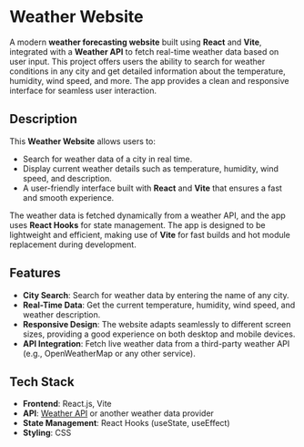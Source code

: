# Weather Website

A modern **weather forecasting website** built using **React** and **Vite**, integrated with a **Weather API** to fetch real-time weather data based on user input. This project offers users the ability to search for weather conditions in any city and get detailed information about the temperature, humidity, wind speed, and more. The app provides a clean and responsive interface for seamless user interaction.

## Description

This **Weather Website** allows users to:
- Search for weather data of a city in real time.
- Display current weather details such as temperature, humidity, wind speed, and description.
- A user-friendly interface built with **React** and **Vite** that ensures a fast and smooth experience.

The weather data is fetched dynamically from a weather API, and the app uses **React Hooks** for state management. The app is designed to be lightweight and efficient, making use of **Vite** for fast builds and hot module replacement during development.

## Features
- **City Search**: Search for weather data by entering the name of any city.
- **Real-Time Data**: Get the current temperature, humidity, wind speed, and weather description.
- **Responsive Design**: The website adapts seamlessly to different screen sizes, providing a good experience on both desktop and mobile devices.
- **API Integration**: Fetch live weather data from a third-party weather API (e.g., OpenWeatherMap or any other service).
  
## Tech Stack
- **Frontend**: React.js, Vite
- **API**: [Weather API](https://openweathermap.org/api) or another weather data provider
- **State Management**: React Hooks (useState, useEffect)
- **Styling**: CSS
